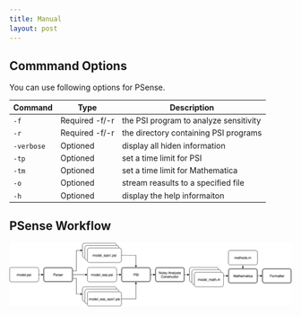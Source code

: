 ```yaml
---
title: Manual
layout: post
---
```


## Commmand Options

You can use following options for PSense.  


| Command    | Type           | Description                            |
| ---------- | -------------- | -------------------------------------- |
| `-f`       | Required -f/-r | the PSI program to analyze sensitivity |
| `-r`       | Required -f/-r | the directory containing PSI programs  |
| `-verbose` | Optioned       | display all hiden information          |
| `-tp`      | Optioned       | set a time limit for PSI               |
| `-tm`      | Optioned       | set a time limit for Mathematica       |
| `-o`       | Optioned       | stream reasults to a specified file    |
| `-h`       | Optioned       | display the help informaiton           |



## PSense Workflow
![Workflow of PSense](image/workflow.png "Workflow of PSense")